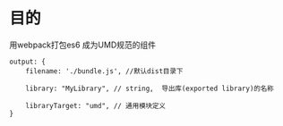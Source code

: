 # 目的
用webpack打包es6 成为UMD规范的组件 

```
output: {
    filename: './bundle.js', //默认dist目录下  

    library: "MyLibrary", // string,  导出库(exported library)的名称
    
    libraryTarget: "umd", // 通用模块定义
}
```